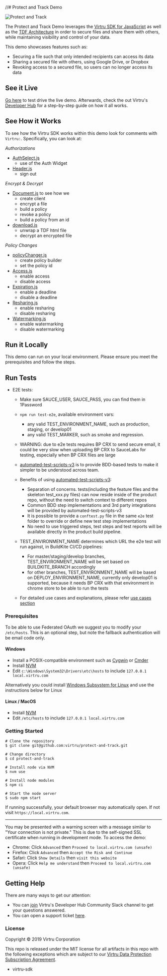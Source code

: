 //# Protect and Track Demo

![Protect and Track](https://files.readme.io/b99c6e4-protect-share-5.png)

The Protect and Track Demo leverages the [Virtru SDK for JavaScript](https://docs.developer.virtru.com/js/latest/index.html) as well as the [TDF Architecture](https://developer.virtru.com/docs/tdf-overview) in order to secure files and share them with others, while maintaining visibility and control of your data.

This demo showcases features such as:

- Securing a file such that only intended recipients can access its data
- Sharing a secured file with others, using Google Drive, or Dropbox
- Revoking access to a secured file, so users can no longer access its data

## See it Live

[Go here](https://demos.developer.virtru.com/protect/) to test drive the live demo. Afterwards, check the out Virtru's [Developer Hub](https://developer.virtru.com/docs/protect) for a step-by-step guide on how it all works.

## See How it Works

To see how the Virtru SDK works within this demo look for comments with `Virtru:`. Specifically, you can look at:

_Authorizations_

- [AuthSelect.js](https://github.com/virtru/protect-and-track/blob/master/src/scenes/AuthSelect/AuthSelect.js)
  - use of the Auth Widget
- [Header.js](https://github.com/virtru/protect-and-track/blob/master/src/components/Header/Header.js)
  - sign out

_Encrypt & Decrypt_

- [Document.js](https://github.com/virtru/protect-and-track/blob/master/src/scenes/Document/Document.js) to see how we
  - create client
  - encrypt a file
  - build a policy
  - revoke a policy
  - build a policy from an id
- [download.js](https://github.com/virtru/protect-and-track/blob/master/src/utils/download.js)
  - unwrap a TDF html file
  - decrypt an encrypted file

_Policy Changes_

- [policyChanger.js](https://github.com/virtru/protect-and-track/blob/master/src/scenes/Document/scenes/Policy/services/policyChanger.js)
  - create policy builder
  - set the policy id
- [Access.js](https://github.com/virtru/protect-and-track/blob/master/src/scenes/Document/scenes/Policy/components/Access/Access.js)
  - enable access
  - disable access
- [Expiration.js](https://github.com/virtru/protect-and-track/blob/master/src/scenes/Document/scenes/Policy/components/Expiration/Expiration.js)
  - enable a deadline
  - disable a deadline
- [Resharing.js](https://github.com/virtru/protect-and-track/tree/master/src/scenes/Document/scenes/Policy/components/Resharing/Resharing.js)
  - enable resharing
  - disable resharing
- [Watermarking.js](https://github.com/virtru/protect-and-track/blob/master/src/scenes/Document/scenes/Policy/components/Watermarking/Watermarking.js)
  - enable watermarking
  - disable watermarking

## Run it Locally

This demo can run on your local environment. Please ensure you meet the prerequisites and follow the steps.

## Run Tests

- E2E tests:

  - Make sure SAUCE_USER, SAUCE_PASS, you can find them in 1Password
  - `npm run test-e2e`, available environment vars:
    - any valid TEST_ENVIRONMENT_NAME, such as production, staging, or develop01
    - any valid TEST_MARKER, such as smoke and regression.
  - WARNING: due to e2e tests requires BP CRX to send secure email, it could be very slow when uploading BP CRX to SauceLabs for testing, especially when BP CRX files are large

  - [automated-test-scripts-v3](https://github.com/virtru/automated-test-scripts-v3) is to provide BDD-based tests to make it simpler to be understood across team.
  - Benefits of using [automated-test-scripts-v3](https://github.com/virtru/automated-test-scripts-v3):
    - Separation of concerns. tests(including the feature files and the skeleton test_xxx.py files) can now reside inside of the product repo, without the need to switch context to different repos
    - Common BDD step implementations and 3rd party integrations will be provided by automated-test-scripts-v3
    - It is possible to provide a `conftest.py` file in the same `e2e` test folder to override or define new test step implementations
    - No need to use triggered steps, test steps and test reports will be available directly in the product build pipeline.
  - TEST_ENVIRONMENT_NAME determines which URL the e2e test will run against, in BuildKite CI/CD pipelines:
    - For master/staging/develop branches, TEST_ENVIRONMENT_NAME will be set based on BUILDKITE_BRANCH accordingly
    - for other branches, TEST_ENVIRONMENT_NAME will be based on DEPLOY_ENVIRONMENT_NAME, currently only develop01 is supported, because it needs BP CRX with that environment in chrome store to be able to run the tests
  - For detailed use cases and explanations, please refer [use cases section](https://github.com/virtru/automated-test-scripts-v3#use-cases)

### Prerequisites

To be able to use Federated OAuth we suggest you to modify your `/etc/hosts`. This is an optional step, but note the fallback authentication will be email code only.

#### Windows

- Install a POSIX-compatible environment such as [Cygwin](https://www.cygwin.com/) or [Cmder](https://cmder.net/)
- Install [NVM](https://github.com/coreybutler/nvm-windows#node-version-manager-nvm-for-windows)
- Edit `c:\Windows\System32\Drivers\etc\hosts` to include `127.0.0.1 local.virtru.com`

Alternatively you could install [Windows Subsystem for Linux](https://docs.microsoft.com/en-us/windows/wsl/install-win10) and use the instructions below for Linux

#### Linux / MacOS

- Install [NVM](https://github.com/nvm-sh/nvm#installation-and-update)
- Edit `/etc/hosts` to include `127.0.0.1 local.virtru.com`

### Getting Started

```console
# Clone the repository
$ git clone git@github.com:virtru/protect-and-track.git

# Change directory
$ cd protect-and-track

# Install node via NVM
$ nvm use

# Install node modules
$ npm ci

# Start the node server
$ sudo npm start
```

If running successfully, your default browser may automatically open. If not visit `https://local.virtru.com`.

---

You may be presented with a warning screen with a message similar to "Your connection is not private." This is due to the self-signed SSL certificate when running in development mode. To access the demo:

- Chrome: Click `Advanced` then `Proceed to local.virtru.com (unsafe)`
- Firefox: Click `Advanced` then `Accept the Risk and Continue`
- Safari: Click `Show Details` then `visit this website`
- Opera: Click `Help me understand` then `Proceed to local.virtru.com (unsafe)`

## Getting Help

There are many ways to get our attention:

- You can [join](https://docs.google.com/forms/d/e/1FAIpQLSfCx5tSl9hGQSZ-H-ZIzNw6uWIPN3_HSpMtYssKQ9jytj9yQQ/viewform) Virtru's Developer Hub Community Slack channel to get your questions answered.
- You can open a support ticket [here](https://support.virtru.com/hc/en-us/requests/new?ticket_form_id=360001419954).

### License

Copyright © 2019 Virtru Corporation

This repo is released under the MIT license for all artifacts in this repo with the following exceptions which are subject to our [Virtru Data Protection Subscription Agreement](https://www.virtru.com/terms-of-service/).

- virtru-sdk

